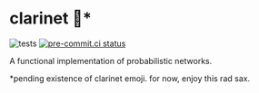 # clarinet 🎷*

![tests](https://github.com/phinate/clarinet/workflows/main/badge.svg) [![pre-commit.ci status](https://results.pre-commit.ci/badge/github/phinate/clarinet/main.svg)](https://results.pre-commit.ci/latest/github/phinate/clarinet/main)


A functional implementation of probabilistic networks.

*pending existence of clarinet emoji. for now, enjoy this rad sax.
